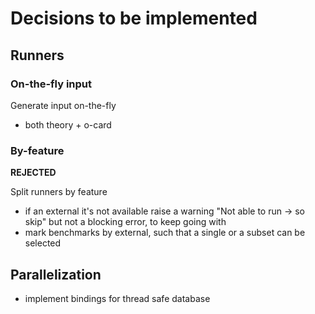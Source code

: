 # Decisions to be implemented

## Runners

### On-the-fly input

Generate input on-the-fly

- both theory + o-card

### By-feature

**REJECTED**

Split runners by feature

- if an external it's not available raise a warning "Not able to run -> so
  skip" but not a blocking error, to keep going with
- mark benchmarks by external, such that a single or a subset can be selected

## Parallelization

- implement bindings for thread safe database
